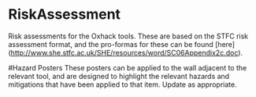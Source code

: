 # RiskAssessment
Risk assessments for the Oxhack tools. These are based on the STFC risk assessment format, and the pro-formas for these can be found [here] (http://www.she.stfc.ac.uk/SHE/resources/word/SC06Appendix2c.doc). 

#Hazard Posters
These posters can be applied to the wall adjacent to the relevant tool, and are designed to highlight the relevant hazards and mitigations that have been applied to that item. Update as appropriate. 
